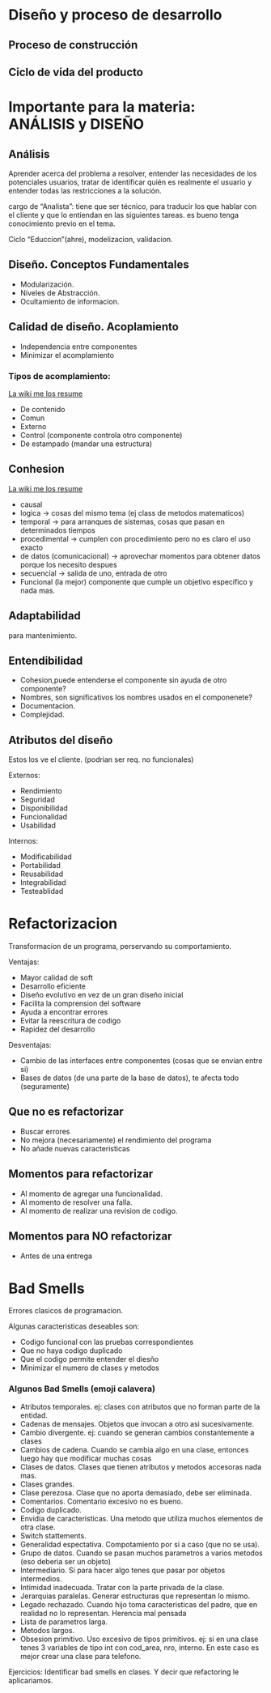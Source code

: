 # Diseño y proceso de desarrollo


## Proceso de construcción

## Ciclo de vida del producto


# Importante para la materia: ANÁLISIS y DISEÑO 

## Análisis

Aprender acerca del problema a resolver, entender las necesidades de los potenciales usuarios, tratar de identificar quién es realmente el usuario y entender todas las restricciones a la solución.

cargo de “Analista”: tiene que ser técnico, para traducir los que hablar con el cliente y que lo entiendan en las siguientes tareas. es bueno tenga conocimiento previo en el tema.

Ciclo “Educcion”(ahre), modelizacion, validacion.


## Diseño. Conceptos Fundamentales

* Modularización.
* Niveles de Abstracción.
* Ocultamiento de informacion.


## Calidad de diseño. Acoplamiento

* Independencia entre componentes
* Minimizar el acomplamiento

### Tipos de acomplamiento:

[La wiki me los resume](https://es.wikipedia.org/wiki/Acoplamiento_(inform%C3%A1tica))

* De contenido
* Comun
* Externo
* Control (componente controla otro componente)
* De estampado (mandar una estructura)


## Conhesion
[La wiki me los resume](https://es.wikipedia.org/wiki/Cohesi%C3%B3n_(inform%C3%A1tica))

* causal
* logica -> cosas del mismo tema (ej class de metodos matematicos)
* temporal -> para arranques de sistemas, cosas que pasan en determinados tiempos
* procedimental -> cumplen con procedimiento pero no es claro el uso exacto
* de datos (comunicacional) -> aprovechar momentos para obtener datos porque los necesito despues
* secuencial -> salida de uno, entrada de otro
* Funcional (la mejor) componente que cumple un objetivo especifico y nada mas.


## Adaptabilidad

para mantenimiento.

## Entendibilidad

* Cohesion,puede entenderse el componente sin ayuda de otro componente?
* Nombres, son significativos los nombres usados en el componenete?
* Documentacion.
* Complejidad.

## Atributos del diseño

Estos los ve el cliente. (podrian ser req. no funcionales)

Externos:
* Rendimiento
* Seguridad
* Disponibilidad
* Funcionalidad
* Usabilidad

Internos:
* Modificabilidad
* Portabilidad
* Reusabilidad
* Integrabilidad
* Testeablidad



# Refactorizacion

Transformacion de un programa, perservando su comportamiento.

Ventajas:

* Mayor calidad de soft
* Desarrollo eficiente
* Diseño evolutivo en vez de un gran diseño inicial
* Facilita la comprension del software
* Ayuda a encontrar errores
* Evitar la reescritura de codigo
* Rapidez del desarrollo

Desventajas:

* Cambio de las interfaces entre componentes (cosas que se envian entre si)
* Bases de datos (de una parte de la base de datos), te afecta todo (seguramente)

## Que no es refactorizar

* Buscar errores
* No mejora (necesariamente) el rendimiento del programa
* No añade nuevas caracteristicas

## Momentos para refactorizar

* Al momento de agregar una funcionalidad.
* Al momento de resolver una falla.
* Al momento de realizar una revision de codigo.

## Momentos para NO refactorizar

* Antes de una entrega

# Bad Smells

Errores clasicos de programacion.

Algunas caracteristicas deseables son:

* Codigo funcional con las pruebas correspondientes
* Que no haya codigo duplicado
* Que el codigo permite entender el diesño
* Minimizar el numero de clases y metodos

### Algunos Bad Smells (emoji calavera)

* Atributos temporales. ej: clases con atributos que no forman parte de la entidad.
* Cadenas de mensajes. Objetos que invocan a otro asi sucesivamente.
* Cambio divergente. ej: cuando se generan cambios constantemente a clases
* Cambios de cadena. Cuando se cambia algo en una clase, entonces luego hay que modificar muchas cosas
* Clases de datos. Clases que tienen atributos y metodos accesoras nada mas.
* Clases grandes.
* Clase perezosa. Clase que no aporta demasiado, debe ser eliminada.
* Comentarios. Comentario excesivo no es bueno.
* Codigo duplicado. 
* Envidia de caracteristicas. Una metodo que utiliza muchos elementos de otra clase.
* Switch stattements.
* Generalidad espectativa. Compotamiento por si a caso (que no se usa).
* Grupo de datos. Cuando se pasan muchos parametros a varios metodos (eso deberia ser un objeto)
* Intermediario. Si para hacer algo tenes que pasar por objetos intermedios.
* Intimidad inadecuada. Tratar con la parte privada de la clase.
* Jerarquias paralelas. Generar estructuras que representan lo mismo.
* Legado rechazado. Cuando hijo toma caracteristicas del padre, que en realidad no lo representan. 
  Herencia mal pensada
* Lista de parametros larga.
* Metodos largos.
* Obsesion primitivo. Uso excesivo de tipos primitivos. ej: si en una clase tenes 3 
  variables de tipo int con cod_area, nro, interno. En este caso es mejor crear una clase para 
  telefono.


Ejercicios:
Identificar bad smells en clases.
Y decir que refactoring le aplicariamos.